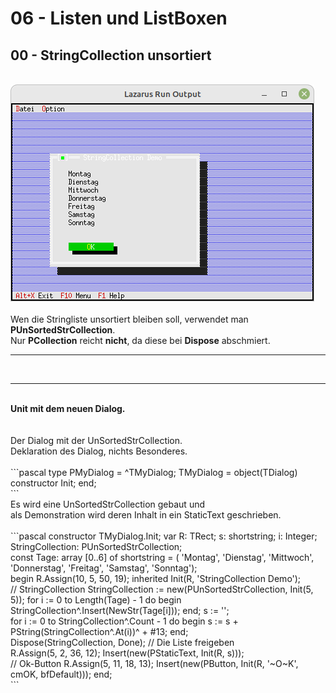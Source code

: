 # 06 - Listen und ListBoxen
## 00 - StringCollection unsortiert
<br>
<img src="image.png" alt="Selfhtml"><br><br>
Wen die Stringliste unsortiert bleiben soll, verwendet man <b>PUnSortedStrCollection</b>.<br>
Nur <b>PCollection</b> reicht <b>nicht</b>, da diese bei <b>Dispose</b> abschmiert.<br>
<hr><br>
<hr><br>
<b>Unit mit dem neuen Dialog.</b><br>
<br><br>
Der Dialog mit der UnSortedStrCollection.<br>
Deklaration des Dialog, nichts Besonderes.<br>
<br>
```pascal
type
  PMyDialog = ^TMyDialog;
  TMyDialog = object(TDialog)
    constructor Init;
  end;
<br>
```
<br>
Es wird eine UnSortedStrCollection gebaut und<br>
als Demonstration wird deren Inhalt in ein StaticText geschrieben.<br>
<br>
```pascal
constructor TMyDialog.Init;
var
  R: TRect;
  s: shortstring;
  i: Integer;
  StringCollection: PUnSortedStrCollection;
<br>
const
  Tage: array [0..6] of shortstring = (
    'Montag', 'Dienstag', 'Mittwoch', 'Donnerstag', 'Freitag', 'Samstag', 'Sonntag');
<br>
begin
  R.Assign(10, 5, 50, 19);
  inherited Init(R, 'StringCollection Demo');
<br>
  // StringCollection
  StringCollection := new(PUnSortedStrCollection, Init(5, 5));
  for i := 0 to Length(Tage) - 1 do begin
    StringCollection^.Insert(NewStr(Tage[i]));
  end;
  s := '';
<br>
  for i := 0 to StringCollection^.Count - 1 do begin
    s := s + PString(StringCollection^.At(i))^ + #13;
  end;
<br>
  Dispose(StringCollection, Done); // Die Liste freigeben
<br>
  R.Assign(5, 2, 36, 12);
  Insert(new(PStaticText, Init(R, s)));
<br>
  // Ok-Button
  R.Assign(5, 11, 18, 13);
  Insert(new(PButton, Init(R, '~O~K', cmOK, bfDefault)));
end;
<br>
```
<br>

